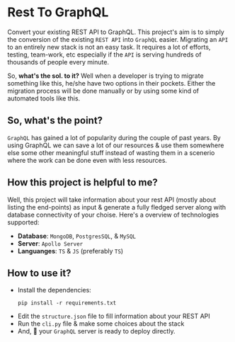 # Rest To GraphQL
Convert your existing REST API to GraphQL. This project's aim is to simply the conversion of the existing `REST API` into `GraphQL`
easier. Migrating an `API` to an entirely new stack is not an easy task. It requires a lot of efforts, testing, team-work, etc especially
if the `API` is serving hundreds of thousands of people every minute.

So, **what's the sol. to it?** Well when a developer is trying to migrate something like this, he/she have two options in their pockets.
Either the migration process will be done manually or by using some kind of automated tools like this.

## So, what's the point?
`GraphQL` has gained a lot of popularity during the couple of past years. By using GraphQL we can save a lot of our resources & use them
somewhere else some other meaningful stuff instead of wasting them in a scenerio where the work can be done even with less resources.

## How this project is helpful to me?
Well, this project will take information about your rest API (mostly about listing the end-points) as input & generate a fully fledged
server along with database connectivity of your choise. Here's a overview of technologies supported:

* **Database**: `MongoDB`, `PostgresSQL`, & `MySQL`
* **Server**: `Apollo Server`
* **Languanges**: `TS` & `JS` (preferably `TS`)

## How to use it?
* Install the dependencies:
  ```
  pip install -r requirements.txt
  ```
* Edit the `structure.json` file to fill information about your REST API
* Run the `cli.py` file & make some choices about the stack
* And, 🎉 your `GraphQL` server is ready to deploy directly.
